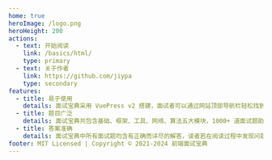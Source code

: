 ```yaml
---
home: true
heroImage: /logo.png
heroHeight: 200
actions:
  - text: 开始阅读
    link: /basics/html/
    type: primary
  - text: 关于作者
    link: https://github.com/jiypa
    type: secondary
features:
  - title: 易于使用
    details: 面试宝典采用 VuePress v2 搭建，面试者可以通过网站顶部导航栏轻松找到对应题库，快速浏览面试题
  - title: 题目广泛
    details: 面试宝典共包含基础、框架、工具、网络、算法五大模块，1000+ 道面试题助力面试者攻克前端各种疑难杂症
  - title: 答案准确
    details: 面试宝典中所有面试题均含有正确而详尽的解答，读者若在阅读过程中发现问题可以在 GitHub 上提 Issue，作者会在第一时间进行更正以确保答案的准确性
footer: MIT Licensed | Copyright © 2021-2024 前端面试宝典
---
```

